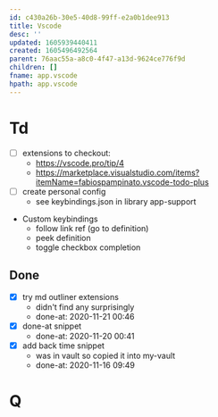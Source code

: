 ```yaml
---
id: c430a26b-30e5-40d8-99ff-e2a0b1dee913
title: Vscode
desc: ''
updated: 1605939440411
created: 1605496492564
parent: 76aac55a-a8c0-4f47-a13d-9624ce776f9d
children: []
fname: app.vscode
hpath: app.vscode
---
```

# Td

- [ ] extensions to checkout:
  - <https://vscode.pro/tip/4>
  - <https://marketplace.visualstudio.com/items?itemName=fabiospampinato.vscode-todo-plus>
- [ ] create personal config
  - see keybindings.json in library app-support
- Custom keybindings
  - follow link ref (go to definition)
  - peek definition
  - toggle checkbox completion

## Done

- [x] try md outliner extensions
  - didn't find any surprisingly
  - done-at: 2020-11-21 00:46
- [x] done-at snippet
  - done-at: 2020-11-20 00:41
- [x] add back time snippet
  - was in vault so copied it into my-vault
  - done-at: 2020-11-16 09:49

# Q

